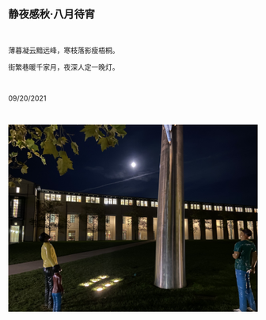 ## 静夜感秋·八月待宵

<br/>

薄暮凝云黯远峰，寒枝落影瘦梧桐。

街繁巷暖千家月，夜深人定一晚灯。

<br/>

09/20/2021

<br/>

![20210919](../images/IMG_2645.JPG)

